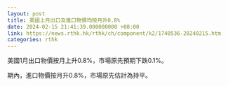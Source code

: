 ```yaml
---
layout: post
title: 美國上月出口及進口物價均按月升0.8%
date: 2024-02-15 21:41:39.000000000 +08:00
link: https://news.rthk.hk/rthk/ch/component/k2/1740536-20240215.htm
categories: rthk
---
```


美國1月出口物價按月上升0.8%，市場原先預期下跌0.1%。

期內，進口物價按月升0.8%，市場原先估計為持平。
